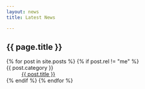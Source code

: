 ```yaml
---
layout: news
title: Latest News

---
```

 
<section class="content">
  <h2>{{ page.title }}</h2>
 
</section>
 
<article>
  <div class="article">
    {% for post in site.posts  %}
      {% if post.rel != "me" %}
        <dt>{{ post.category }}</dt>
        <dd> <a href="{{ BASE_PATH }}{{ post.url }}">{{ post.title }}</a></dd>
      {% endif %}
    {% endfor %} 
  </div>
</article>
